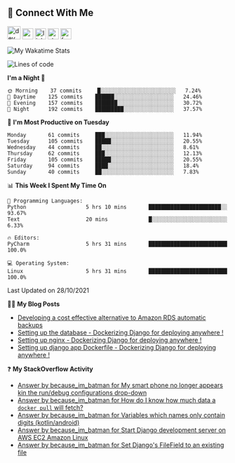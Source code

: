 ## :speech_balloon: Connect With Me
[<img src='https://cdn.jsdelivr.net/npm/simple-icons@3.0.1/icons/dev-dot-to.svg' alt='dev' height='30'>](https://dev.to/ashiqursuperfly)    [<img src='https://cdn.jsdelivr.net/npm/simple-icons@3.0.1/icons/cloudbees.svg' alt='website' height='25'>](https://ashiqur-rahman-buet16.herokuapp.com/)    [<img src='https://cdn.jsdelivr.net/npm/simple-icons@3.0.1/icons/linkedin.svg' alt='linkedin' height='25'>](https://www.linkedin.com/in/ashiq-buet16/)    [<img src='https://cdn.jsdelivr.net/npm/simple-icons@3.0.1/icons/stackoverflow.svg' alt='stackoverflow' height='25'>](https://stackoverflow.com/users/10498418/because-im-batman)    [<img src='https://cdn.jsdelivr.net/npm/simple-icons@3.0.1/icons/facebook.svg' alt='facebook' height='25'>](https://www.facebook.com/ashiqur.superfly/)
<!--
[<img src='https://cdn.jsdelivr.net/npm/simple-icons@3.0.1/icons/instagram.svg' alt='instagram' height='40'>](https://www.instagram.com/ashiqursuperfly/)
[<img src='https://cdn.jsdelivr.net/npm/simple-icons@3.0.1/icons/github.svg' alt='github' height='40'>](https://github.com/ashiqursuperfly)  
-->

![My Wakatime Stats](https://github-readme-stats.vercel.app/api/wakatime?username=ashiqursuperfly&layout=compact)

<!--START_SECTION:waka-->
![Lines of code](https://img.shields.io/badge/From%20Hello%20World%20I%27ve%20Written-3.3%20million%20lines%20of%20code-blue)

**I'm a Night 🦉** 

```text
🌞 Morning    37 commits     █░░░░░░░░░░░░░░░░░░░░░░░░   7.24% 
🌆 Daytime    125 commits    ██████░░░░░░░░░░░░░░░░░░░   24.46% 
🌃 Evening    157 commits    ███████░░░░░░░░░░░░░░░░░░   30.72% 
🌙 Night      192 commits    █████████░░░░░░░░░░░░░░░░   37.57%

```
📅 **I'm Most Productive on Tuesday** 

```text
Monday       61 commits     ███░░░░░░░░░░░░░░░░░░░░░░   11.94% 
Tuesday      105 commits    █████░░░░░░░░░░░░░░░░░░░░   20.55% 
Wednesday    44 commits     ██░░░░░░░░░░░░░░░░░░░░░░░   8.61% 
Thursday     62 commits     ███░░░░░░░░░░░░░░░░░░░░░░   12.13% 
Friday       105 commits    █████░░░░░░░░░░░░░░░░░░░░   20.55% 
Saturday     94 commits     ████░░░░░░░░░░░░░░░░░░░░░   18.4% 
Sunday       40 commits     ██░░░░░░░░░░░░░░░░░░░░░░░   7.83%

```


📊 **This Week I Spent My Time On** 

```text
💬 Programming Languages: 
Python                   5 hrs 10 mins       ███████████████████████░░   93.67% 
Text                     20 mins             █░░░░░░░░░░░░░░░░░░░░░░░░   6.33%

🔥 Editors: 
PyCharm                  5 hrs 31 mins       █████████████████████████   100.0%

💻 Operating System: 
Linux                    5 hrs 31 mins       █████████████████████████   100.0%

```


 Last Updated on 28/10/2021
<!--END_SECTION:waka-->

✍🏻 **My Blog Posts** 
<!-- BLOG-POST-LIST:START -->
- [Developing a cost effective alternative to Amazon RDS automatic backups](https://dev.to/ashiqursuperfly/cost-effective-alternative-to-amazon-rds-database-backups-1ll5)
- [Setting up the database - Dockerizing Django for deploying anywhere !](https://dev.to/ashiqursuperfly/setting-up-the-database-dockerizing-django-for-deploying-anywhere-3emg)
- [Setting up nginx - Dockerizing Django for deploying anywhere !](https://dev.to/ashiqursuperfly/setting-up-nginx-dockerizing-django-for-deploying-anywhere-536i)
- [Setting up django app Dockerfile - Dockerizing Django for deploying anywhere !](https://dev.to/ashiqursuperfly/setting-up-django-app-dockerfile-dockerizing-django-for-deploying-anywhere-4mpc)
<!-- BLOG-POST-LIST:END -->

❓ **My StackOverflow Activity**
<!-- STACKOVERFLOW:START -->
- [Answer by because_im_batman for My smart phone no longer appears kin the run/debug configurations drop-down](https://stackoverflow.com/questions/68990513/my-smart-phone-no-longer-appears-kin-the-run-debug-configurations-drop-down/68991236#68991236)
- [Answer by because_im_batman for How do I know how much data a `docker pull` will fetch?](https://stackoverflow.com/questions/68919509/how-do-i-know-how-much-data-a-docker-pull-will-fetch/68920221#68920221)
- [Answer by because_im_batman for Variables which names only contain digits (kotlin/android)](https://stackoverflow.com/questions/68871856/variables-which-names-only-contain-digits-kotlin-android/68872000#68872000)
- [Answer by because_im_batman for Start Django development server on AWS EC2 Amazon Linux](https://stackoverflow.com/questions/68183866/start-django-development-server-on-aws-ec2-amazon-linux/68184423#68184423)
- [Answer by because_im_batman for Set Django's FileField to an existing file](https://stackoverflow.com/questions/8332443/set-djangos-filefield-to-an-existing-file/67377214#67377214)
<!-- STACKOVERFLOW:END -->

<!-- ![Top Langs](https://github-readme-stats.vercel.app/api/top-langs/?username=ashiqursuperfly&layout=compact) -->
<!--
![Ashiqur's Stats](https://github-readme-stats.vercel.app/api?username=ashiqursuperfly&show_icons=true&theme=nord&count_private=true)
![Top Langs](https://github-readme-stats.vercel.app/api/top-langs/?username=ashiqursuperfly&layout=compact&theme=radical)
![Profile views](https://gpvc.arturio.dev/ashiqursuperfly)
Here are some ideas to get you started:

- 🔭 I’m currently working on ...
- 🌱 I’m currently learning ...
- 👯 I’m looking to collaborate on ...
- 🤔 I’m looking for help with ...
- 💬 Ask me about ...
- 📫 How to reach me: ...
- 😄 Pronouns: ...
- ⚡ Fun fact: ...
-->
